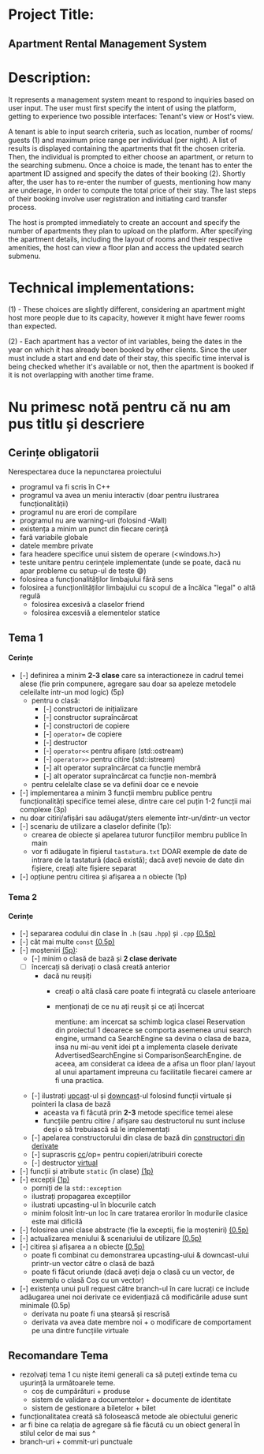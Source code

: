 # Project Title:
## Apartment Rental Management System
# Description:
It represents a management system meant to respond to inquiries based on user input. The user must
first specify the intent of using the platform, getting to experience two possible interfaces: Tenant's view
or Host's view.

A tenant is able to input search criteria, such as location, number of rooms/ guests (1) and maximum price range per
individual (per night). A list of results is displayed containing the apartments that fit the chosen criteria.
Then, the individual is prompted to either choose an apartment, or return to the searching submenu. Once a choice is made, the
tenant has to enter the apartment ID assigned and specify the dates of their booking (2). Shortly after, the user
has to re-enter the number of guests, mentioning how many are underage, in order to compute the total price of their stay.
The last steps of their booking involve user registration and initiating card transfer process.

The host is prompted immediately to create an account and specify the number of apartments they plan to upload on the platform.
After specifying the apartment details, including the layout of rooms and their respective amenities, the host can view a floor plan
and access the updated search submenu.

# Technical implementations:

(1) - These choices are slightly different, considering an apartment might host more people due to its capacity,
however it might have fewer rooms than expected.

(2) - Each apartment has a vector of int variables, being the dates in the year on which it has already been booked by
other clients. Since the user must include a start and end date of their stay, this specific time interval is being checked
whether it's available or not, then the apartment is booked if it is not overlapping with another time frame.

# Nu primesc notă pentru că nu am pus titlu și descriere

## Cerințe obligatorii

Nerespectarea duce la nepunctarea proiectului

- programul va fi scris în C++
- programul va avea un meniu interactiv (doar pentru ilustrarea funcționalității)
- programul nu are erori de compilare
- programul nu are warning-uri (folosind -Wall)
- existența a minim un punct din fiecare cerință
- fară variabile globale
- datele membre private
- fara headere specifice unui sistem de operare (<windows.h>)
- teste unitare pentru cerințele implementate (unde se poate, dacă nu apar probleme cu setup-ul de teste 😅)
- folosirea a funcționalităților limbajului fără sens
- folosirea a funcționlităților limbajului cu scopul de a încălca "legal" o altă regulă
  - folosirea excesivă a claselor friend
  - folosirea excesviă a elementelor statice

## Tema 1

#### Cerințe
- [-] definirea a minim **2-3 clase** care sa interactioneze in cadrul temei alese (fie prin compunere, agregare sau doar sa apeleze metodele celeilalte intr-un mod logic) (5p)
  - pentru o clasă:
    - [-] constructori de inițializare
    - [-] constructor supraîncărcat
    - [-] constructori de copiere
    - [-] `operator=` de copiere
    - [-] destructor
    - [-] `operator<<` pentru afișare (std::ostream)
    - [-] `operator>>` pentru citire (std::istream)
    - [-] alt operator supraîncărcat ca funcție membră
    - [-] alt operator supraîncărcat ca funcție non-membră
  - pentru celelalte clase se va definii doar ce e nevoie
- [-] implementarea a minim 3 funcții membru publice pentru funcționalități specifice temei alese, dintre care cel puțin 1-2 funcții mai complexe (3p)
- nu doar citiri/afișări sau adăugat/șters elemente într-un/dintr-un vector
- [-] scenariu de utilizare a claselor definite (1p):
  - crearea de obiecte și apelarea tuturor funcțiilor membru publice în main
  - vor fi adăugate în fișierul `tastatura.txt` DOAR exemple de date de intrare de la tastatură (dacă există); dacă aveți nevoie de date din fișiere, creați alte fișiere separat
- [-] opțiune pentru citirea și afișarea a n obiecte (1p)

### Tema 2

#### Cerințe
- [-] separarea codului din clase în `.h` (sau `.hpp`) și `.cpp` [(0.5p)](https://github.com/Ionnier/poo/tree/main/proiect/P01#separarea-implement%C4%83rii-metodelor-din-clase)
- [-] cât mai multe `const` [(0.5p)](https://github.com/Ionnier/poo/tree/main/labs/L04#reminder-const-everywhere)
- [-] moșteniri [(5p)](https://github.com/Ionnier/poo/tree/main/labs/L04#exemplu):
  - [-] minim o clasă de bază și **2 clase derivate**
  - [ ] încercați să derivați o clasă creată anterior
    - dacă nu reușiți
      - creați o altă clasă care poate fi integrată cu clasele anterioare
      - menționați de ce nu ați reușit și ce ați încercat
      
        mentiune: am incercat sa schimb logica clasei Reservation din proiectul 1 deoarece se comporta asemenea unui search engine, urmand ca SearchEngine sa devina o clasa de baza, insa nu mi-au venit idei pt a implementa clasele derivate AdvertisedSearchEngine si ComparisonSearchEngine.
        de aceea, am considerat ca ideea de a afisa un floor plan/ layout al unui apartament impreuna cu facilitatile fiecarei camere ar fi una practica.
      
  - [-] ilustrați [upcast](https://github.com/Ionnier/poo/tree/main/labs/L04#solu%C8%9Bie-func%C8%9Bii-virtuale-late-binding)-ul și [downcast](https://github.com/Ionnier/poo/tree/main/labs/L04#smarter-downcast-dynamic-cast)-ul folosind funcții virtuale și pointeri la clasa de bază
    - aceasta va fi făcută prin **2-3** metode specifice temei alese
    - funcțiile pentru citire / afișare sau destructorul nu sunt incluse deși o să trebuiască să le implementați
  - [-] apelarea constructorului din clasa de bază din [constructori din derivate](https://github.com/Ionnier/poo/tree/main/labs/L04#comportamentul-constructorului-la-derivare)
  - [-] suprascris [cc](https://github.com/Ionnier/poo/tree/main/labs/L04#comportamentul-constructorului-de-copiere-la-derivare)/op= pentru copieri/atribuiri corecte
  - [-] destructor [virtual](https://github.com/Ionnier/poo/tree/main/labs/L04#solu%C8%9Bie-func%C8%9Bii-virtuale-late-binding)
- [-] funcții și atribute `static` (în clase) [(1p)](https://github.com/Ionnier/poo/tree/main/labs/L04#static)
- [-] excepții [(1p)](https://github.com/Ionnier/poo/tree/main/labs/L04#exception-handling)
  - porniți de la `std::exception`
  - ilustrați propagarea excepțiilor
  - ilustrati upcasting-ul în blocurile catch
  - minim folosit într-un loc în care tratarea erorilor în modurile clasice este mai dificilă
- [-] folosirea unei clase abstracte (fie la exceptii, fie la moșteniri) [(0.5p)](https://github.com/Ionnier/poo/tree/main/labs/L04#clase-abstracte)
- [-] actualizarea meniului & scenariului de utilizare [(0.5p)](https://github.com/Ionnier/oop-template-t1/blob/main/main.cpp#L16)
- [-] citirea și afișarea a n obiecte [(0.5p)](https://github.com/Ionnier/oop-template-t1/blob/main/main.cpp#L13)
  - poate fi combinat cu demonstrarea upcasting-ului & downcast-ului printr-un vector către o clasă de bază
  - poate fi făcut oriunde (dacă aveți deja o clasă cu un vector, de exemplu o clasă Coș cu un vector<Produs>)
- [-] existența unui pull request către branch-ul în care lucrați ce include adăugarea unei noi derivate ce evidențiază că modificările aduse sunt minimale (0.5p)
  - derivata nu poate fi una ștearsă și rescrisă
  - derivata va avea date membre noi + o modificare de comportament pe una dintre funcțiile virtuale

## Recomandare Tema

* rezolvați tema 1 cu niște itemi generali ca să puteți extinde tema cu ușurință la următoarele teme.
  - coș de cumpărături + produse
  - sistem de validare a documentelor + documente de identitate
  - sistem de gestionare a biletelor + bilet
* funcționalitatea creată să folosească metode ale obiectului generic
* ar fi bine ca relația de agregare să fie făcută cu un obiect general în stilul celor de mai sus ^
* branch-uri + commit-uri punctuale
